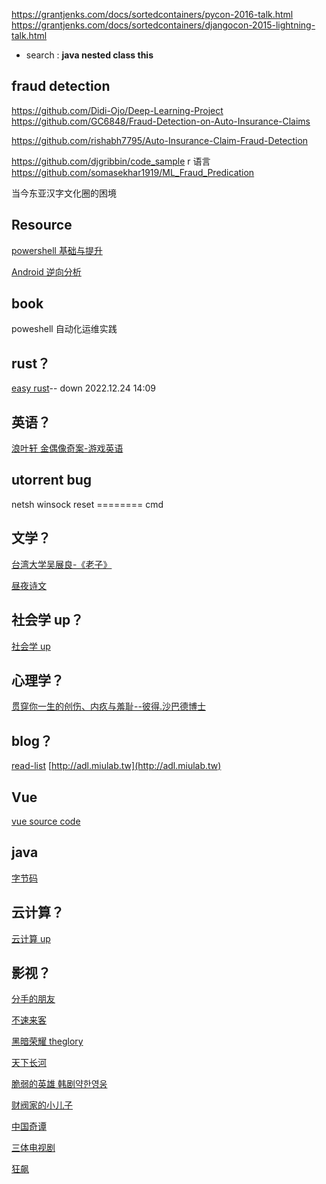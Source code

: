 https://grantjenks.com/docs/sortedcontainers/pycon-2016-talk.html
https://grantjenks.com/docs/sortedcontainers/djangocon-2015-lightning-talk.html

- search :
  **java nested class this**

## fraud detection

https://github.com/Didi-Ojo/Deep-Learning-Project
https://github.com/GC6848/Fraud-Detection-on-Auto-Insurance-Claims

https://github.com/rishabh7795/Auto-Insurance-Claim-Fraud-Detection

https://github.com/djgribbin/code_sample r 语言
https://github.com/somasekhar1919/ML_Fraud_Predication

当今东亚汉字文化圈的困境

## Resource

[powershell 基础与提升]()

[Android 逆向分析]()

## book

poweshell 自动化运维实践

## rust？

[easy rust](https://www.bilibili.com/video/BV1Ve4y1i7X1)-- down 2022.12.24 14:09

## 英语？

[浪叶轩 金偶像奇案-游戏英语](https://www.bilibili.com/video/BV1yG411L7LS)

## utorrent bug

netsh winsock reset ======== cmd

## 文学？
[台湾大学吴展良-《老子》]()

[昼夜诗文](https://www.bilibili.com/video/BV1PP4y1y7Cc)

## 社会学 up？

[社会学 up](https://space.bilibili.com/382835700)

## 心理学？

[贯穿你一生的创伤、内疚与羞耻--彼得.沙巴德博士](https://www.bilibili.com/video/BV1K84y157Nq)

## blog？

[read-list](http://www.grantjenks.com/docs/sortedcontainers/sf-python-2015-lightning-talk.html)
[http://adl.miulab.tw](http://adl.miulab.tw)

## Vue

[vue source code ](https://www.bilibili.com/video/BV1Rd4y1a7vQz3W2Q)

## java

[字节码](https://blog.csdn.net/MaoTongBin/article/details/128887524)

## 云计算？

[云计算 up](https://space.bilibili.com/471764841)

## 影视？

[分手的朋友]()

[不速来客]()

[黑暗荣耀 theglory]()

[天下长河]()

[脆弱的英雄 韩剧약한영웅]()

[财阀家的小儿子]()

[中国奇谭]()

[三体电视剧]()

[狂飙]()
